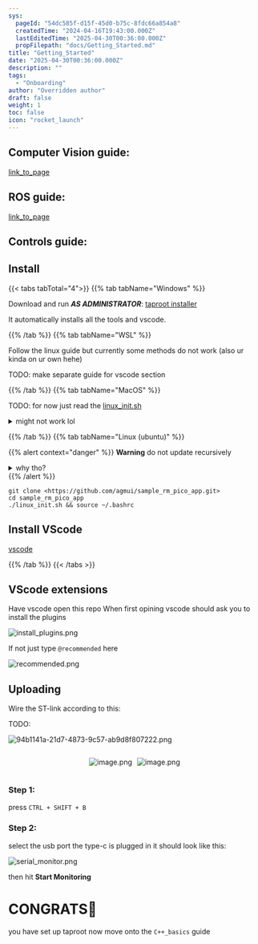 ```yaml
---
sys:
  pageId: "54dc585f-d15f-45d0-b75c-8fdc66a854a8"
  createdTime: "2024-04-16T19:43:00.000Z"
  lastEditedTime: "2025-04-30T00:36:00.000Z"
  propFilepath: "docs/Getting_Started.md"
title: "Getting_Started"
date: "2025-04-30T00:36:00.000Z"
description: ""
tags:
  - "Onboarding"
author: "Overridden author"
draft: false
weight: 1
toc: false
icon: "rocket_launch"
---
```


## Computer Vision guide:

[link_to_page](86d45bc0-388b-4d26-8848-44f255f73d0e)

## ROS guide:

[link_to_page](3c76c1de-ec8f-46d6-8b0a-294005edc2d5)

## Controls guide:

## Install

{{< tabs tabTotal="4">}}
{{% tab tabName="Windows" %}}

Download and run _**AS ADMINISTRATOR**_: [taproot installer](https://github.com/Thornbots/TeachingFreshies/releases/tag/1.0)

It automatically installs all the tools and vscode.

{{% /tab %}}
{{% tab tabName="WSL" %}}

Follow the linux guide but currently some methods do not work (also ur kinda on ur own hehe)

TODO: make separate guide for vscode section

{{% /tab %}}
{{% tab tabName="MacOS" %}}

TODO: for now just read the [linux_init.sh](https://github.com/agmui/sample_rm_pico_app/blob/main/linux_init.sh)

<details>
<summary>might not work lol</summary>

`brew install libusb pkg-config`

Next install: [vscode](https://code.visualstudio.com/Download)

</details>

{{% /tab %}}
{{% tab tabName="Linux (ubuntu)" %}}

{{% alert context="danger" %}}
**Warning** do not update recursively
<details>
<summary>why tho?</summary>
There are some submodules that may go on for a while (like tinyusb) and I highly
recommend you don't need to get them.
If you want to see what submodules I update just look in `linux_init.sh`
</details>
{{% /alert %}}

```shell
git clone <https://github.com/agmui/sample_rm_pico_app.git>
cd sample_rm_pico_app
./linux_init.sh && source ~/.bashrc
```

## Install VScode

[vscode](https://code.visualstudio.com/Download)

{{% /tab %}}
{{< /tabs >}}

## VScode extensions

Have vscode open this repo
When first opining vscode should ask you to install the plugins

![install_plugins.png](https://prod-files-secure.s3.us-west-2.amazonaws.com/d518164a-d88e-44d1-a4ee-3adb3bd8bce0/89bd30f0-1825-4e77-867b-0a41ce370880/install_plugins.png?X-Amz-Algorithm=AWS4-HMAC-SHA256&X-Amz-Content-Sha256=UNSIGNED-PAYLOAD&X-Amz-Credential=ASIAZI2LB466TXDYYU3I%2F20250803%2Fus-west-2%2Fs3%2Faws4_request&X-Amz-Date=20250803T030319Z&X-Amz-Expires=3600&X-Amz-Security-Token=IQoJb3JpZ2luX2VjEOX%2F%2F%2F%2F%2F%2F%2F%2F%2F%2FwEaCXVzLXdlc3QtMiJHMEUCIHhjWZvE8omFUlxlWhnhjsT2C73RDYwDv7EW2xMZtz0vAiEAjPAcmvKaLKZG8Va%2BeHW9UbdPqzf8%2BN%2B4umWqrTxbuZUq%2FwMIHhAAGgw2Mzc0MjMxODM4MDUiDFO76oFyP5t5QGBdvircAwkJAViWgQyttSEtaRaJTvRXYv%2FMr7Ra2QvKhEWloRz4YtzF5a0XkDM%2BkE%2BCDapYu%2Fw0uvyw%2Fk%2F25BH57RUGGRxzhSheTETCep9wDLb0uAKQHB2ju%2F2DGOL%2F1zWfNw8MLsUdq8XfNGKav9dy3kzRVx7N3M1I4FMdNtYYw2hfe0vlvlkRtwaK4ICgKl2lv8lUR%2BpBgeePHgi1U2lx7MNyDBcZqwzOMXLySa2X7a1hZqwNiO%2BtWzJbUFsSY%2Bi8WTjJm123L9ZPgXD4pm%2BbAxr0keujEhnEtQPfM0ED%2Fqqey7jBPVRistciuDiDRpSB6pUEfgoqYgkUVyYU5IWTCRnJrMANx0fawWeoO1MDpyt6s0GaPfBzQHcxN9KyFQ5tiaSH9QE5MSsvailSKw%2Bu6sI%2B4WCb7S%2FUYy3mgBVJCP0yjGDFjyLe2Y9PUaad7%2Bqo0BJdV2bjyXMej9ztqNHDkDFSx6xMbmHYGHjPoXxj34br90c8UKf7xz2KQeK92DlaNjw%2BHAVrUSXMvqgzTZVVrmaauqV60PfJdlefU6wY%2FhglAKsvy0ErClrOXIMxPIvnB2j4NYLTw2luYArJASh%2BoFup%2BW7P%2BIWoYWnUsmvCSqPjJhxjXGCLoflsZWf0QNz7MPWAusQGOqUBCZlH5PFbW69JegnmCyQtKeSGPLooKkavpYNNarT0UavJfU7wbwcpLM5DnEa4C%2BR3fEosH3v1ydJaWVKsPukaeZJ%2FytxBBetSgnbCuZ%2FYryVBEc58XAxOKe3KpoW4WpVLoqh0Hor%2F56t0%2BTAxbsDr3C9T1Pe9XLqZUPMUfFkp82DAsBKR5N7ayQu5nbihWNgT94RxE%2FNgIcU%2F%2BFghCCTp7FeVf0BA&X-Amz-Signature=261b5e56dc05182c86a7e9f76203ff5fc40cae083d9e09bcccbdd3b49f87e23d&X-Amz-SignedHeaders=host&x-amz-checksum-mode=ENABLED&x-id=GetObject)

If not just type `@recommended` here  

![recommended.png](https://prod-files-secure.s3.us-west-2.amazonaws.com/d518164a-d88e-44d1-a4ee-3adb3bd8bce0/61e661e9-5d85-4dfc-be0d-8d2097a5e793/recommended.png?X-Amz-Algorithm=AWS4-HMAC-SHA256&X-Amz-Content-Sha256=UNSIGNED-PAYLOAD&X-Amz-Credential=ASIAZI2LB466TXDYYU3I%2F20250803%2Fus-west-2%2Fs3%2Faws4_request&X-Amz-Date=20250803T030319Z&X-Amz-Expires=3600&X-Amz-Security-Token=IQoJb3JpZ2luX2VjEOX%2F%2F%2F%2F%2F%2F%2F%2F%2F%2FwEaCXVzLXdlc3QtMiJHMEUCIHhjWZvE8omFUlxlWhnhjsT2C73RDYwDv7EW2xMZtz0vAiEAjPAcmvKaLKZG8Va%2BeHW9UbdPqzf8%2BN%2B4umWqrTxbuZUq%2FwMIHhAAGgw2Mzc0MjMxODM4MDUiDFO76oFyP5t5QGBdvircAwkJAViWgQyttSEtaRaJTvRXYv%2FMr7Ra2QvKhEWloRz4YtzF5a0XkDM%2BkE%2BCDapYu%2Fw0uvyw%2Fk%2F25BH57RUGGRxzhSheTETCep9wDLb0uAKQHB2ju%2F2DGOL%2F1zWfNw8MLsUdq8XfNGKav9dy3kzRVx7N3M1I4FMdNtYYw2hfe0vlvlkRtwaK4ICgKl2lv8lUR%2BpBgeePHgi1U2lx7MNyDBcZqwzOMXLySa2X7a1hZqwNiO%2BtWzJbUFsSY%2Bi8WTjJm123L9ZPgXD4pm%2BbAxr0keujEhnEtQPfM0ED%2Fqqey7jBPVRistciuDiDRpSB6pUEfgoqYgkUVyYU5IWTCRnJrMANx0fawWeoO1MDpyt6s0GaPfBzQHcxN9KyFQ5tiaSH9QE5MSsvailSKw%2Bu6sI%2B4WCb7S%2FUYy3mgBVJCP0yjGDFjyLe2Y9PUaad7%2Bqo0BJdV2bjyXMej9ztqNHDkDFSx6xMbmHYGHjPoXxj34br90c8UKf7xz2KQeK92DlaNjw%2BHAVrUSXMvqgzTZVVrmaauqV60PfJdlefU6wY%2FhglAKsvy0ErClrOXIMxPIvnB2j4NYLTw2luYArJASh%2BoFup%2BW7P%2BIWoYWnUsmvCSqPjJhxjXGCLoflsZWf0QNz7MPWAusQGOqUBCZlH5PFbW69JegnmCyQtKeSGPLooKkavpYNNarT0UavJfU7wbwcpLM5DnEa4C%2BR3fEosH3v1ydJaWVKsPukaeZJ%2FytxBBetSgnbCuZ%2FYryVBEc58XAxOKe3KpoW4WpVLoqh0Hor%2F56t0%2BTAxbsDr3C9T1Pe9XLqZUPMUfFkp82DAsBKR5N7ayQu5nbihWNgT94RxE%2FNgIcU%2F%2BFghCCTp7FeVf0BA&X-Amz-Signature=900686e6cafd44afcebc95a66907300a841251755311579b92b3219759326333&X-Amz-SignedHeaders=host&x-amz-checksum-mode=ENABLED&x-id=GetObject)

## Uploading

Wire the ST-link according to this:

TODO:

![94b1141a-21d7-4873-9c57-ab9d8f807222.png](https://prod-files-secure.s3.us-west-2.amazonaws.com/d518164a-d88e-44d1-a4ee-3adb3bd8bce0/e5fad17d-ab82-4300-9f4c-505ab4b1202c/94b1141a-21d7-4873-9c57-ab9d8f807222.png?X-Amz-Algorithm=AWS4-HMAC-SHA256&X-Amz-Content-Sha256=UNSIGNED-PAYLOAD&X-Amz-Credential=ASIAZI2LB466TXDYYU3I%2F20250803%2Fus-west-2%2Fs3%2Faws4_request&X-Amz-Date=20250803T030319Z&X-Amz-Expires=3600&X-Amz-Security-Token=IQoJb3JpZ2luX2VjEOX%2F%2F%2F%2F%2F%2F%2F%2F%2F%2FwEaCXVzLXdlc3QtMiJHMEUCIHhjWZvE8omFUlxlWhnhjsT2C73RDYwDv7EW2xMZtz0vAiEAjPAcmvKaLKZG8Va%2BeHW9UbdPqzf8%2BN%2B4umWqrTxbuZUq%2FwMIHhAAGgw2Mzc0MjMxODM4MDUiDFO76oFyP5t5QGBdvircAwkJAViWgQyttSEtaRaJTvRXYv%2FMr7Ra2QvKhEWloRz4YtzF5a0XkDM%2BkE%2BCDapYu%2Fw0uvyw%2Fk%2F25BH57RUGGRxzhSheTETCep9wDLb0uAKQHB2ju%2F2DGOL%2F1zWfNw8MLsUdq8XfNGKav9dy3kzRVx7N3M1I4FMdNtYYw2hfe0vlvlkRtwaK4ICgKl2lv8lUR%2BpBgeePHgi1U2lx7MNyDBcZqwzOMXLySa2X7a1hZqwNiO%2BtWzJbUFsSY%2Bi8WTjJm123L9ZPgXD4pm%2BbAxr0keujEhnEtQPfM0ED%2Fqqey7jBPVRistciuDiDRpSB6pUEfgoqYgkUVyYU5IWTCRnJrMANx0fawWeoO1MDpyt6s0GaPfBzQHcxN9KyFQ5tiaSH9QE5MSsvailSKw%2Bu6sI%2B4WCb7S%2FUYy3mgBVJCP0yjGDFjyLe2Y9PUaad7%2Bqo0BJdV2bjyXMej9ztqNHDkDFSx6xMbmHYGHjPoXxj34br90c8UKf7xz2KQeK92DlaNjw%2BHAVrUSXMvqgzTZVVrmaauqV60PfJdlefU6wY%2FhglAKsvy0ErClrOXIMxPIvnB2j4NYLTw2luYArJASh%2BoFup%2BW7P%2BIWoYWnUsmvCSqPjJhxjXGCLoflsZWf0QNz7MPWAusQGOqUBCZlH5PFbW69JegnmCyQtKeSGPLooKkavpYNNarT0UavJfU7wbwcpLM5DnEa4C%2BR3fEosH3v1ydJaWVKsPukaeZJ%2FytxBBetSgnbCuZ%2FYryVBEc58XAxOKe3KpoW4WpVLoqh0Hor%2F56t0%2BTAxbsDr3C9T1Pe9XLqZUPMUfFkp82DAsBKR5N7ayQu5nbihWNgT94RxE%2FNgIcU%2F%2BFghCCTp7FeVf0BA&X-Amz-Signature=9c4ef3b8e617080749a99e9276c6560979ef932021626e8c8c0c8bcd043d0d16&X-Amz-SignedHeaders=host&x-amz-checksum-mode=ENABLED&x-id=GetObject)

<div style="display: flex;flex-direction: row; column-gap:10px; max-width: 630px;justify-content: center;">
<div>

![image.png](https://prod-files-secure.s3.us-west-2.amazonaws.com/d518164a-d88e-44d1-a4ee-3adb3bd8bce0/210ecb78-1116-4d7b-b9b7-2292f66fa2c2/image.png?X-Amz-Algorithm=AWS4-HMAC-SHA256&X-Amz-Content-Sha256=UNSIGNED-PAYLOAD&X-Amz-Credential=ASIAZI2LB466T7EO2FF5%2F20250803%2Fus-west-2%2Fs3%2Faws4_request&X-Amz-Date=20250803T030327Z&X-Amz-Expires=3600&X-Amz-Security-Token=IQoJb3JpZ2luX2VjEOb%2F%2F%2F%2F%2F%2F%2F%2F%2F%2FwEaCXVzLXdlc3QtMiJHMEUCID%2BhOvFgjkM1LWJRhoQySwG6BUE0x4d1Z6uVe6O%2BQV5NAiEAiVeZ30BMyDoVvBRg8vUF6whRSSB8Huw7jzYHh4VT%2FKwq%2FwMIHhAAGgw2Mzc0MjMxODM4MDUiDB9Qjj6xGvL7Rld5CyrcA78TWAjHi0KCsmloaYhDpGGrpW%2BFn%2Ffwqf9x0sSy9UPNjv7%2BhfIzAlL5Ds5nAutAJHW87AVHsP32F3HvGSh2%2BJHTYY3FPjA9Tn88F0LhlqOiBYeb%2BX9dHxy28kD4%2FMlZkKYyrhAZZ5dw%2FKMuzlrjUXap0aNbAgwzBSsnKDJu%2B1cL8ENLjSP2eBREyjcwQkKbaSEavIVh%2B%2BAj3ydxgBkHQT3SpEm5HR7G4MoBbW%2FTngCafP2u6k52kti0XH%2BiPYqJ7tInwitHR%2FbaaYY%2FYUxcNzFU0z8OtIVyRg4VCQA9eweUHTTwD0Qc47vdA%2BQr84sOe%2BjFLNXMCBnlYs79Rp6zroYYPR%2BLvokiZVNjs2nSakWk66yJ5Iy8Vs1sI1Dmt7Ub5s3Mnw%2FLLzlcOKXPPxtD590uRD5neSXqWRCko0pzLa8EGHwm78%2FX1P4FbrHSgVzMENDuwX6rdoFXSVtgHXXIGQ6JaNlzWocPSayeW0arwbQVzHAvcNYp%2F0EI2fGwgB9hyv9x3zxKyU%2FpljPzj7kxPOXajXMehL5jQ0aA%2FeqJ%2BmEQ6YbeGEQ0AxTVkjTwnbfGpH4iCQcs%2B%2BuIan%2Brh78AJgz3Zl6PRAX0wZq8BWQDirY3EbmYHaer63S3kfhHMJuBusQGOqUB5kiUCEb0MJ6D5TD%2BvLN0HhhOmckwZL0gm4xKQB%2BaQK9551hhq6Ni8TTGVPuYSz6Gu4j6BBbH6lhIw%2BPkuBcuJsQMPzq1U2mMTe0jdr248DUj%2BKvt3eTcrluzWzfrmgmz5tTW9uHAJg3Bk0EvkxPJH5x4K5JakHhdFtn1Ch%2F2iiOJytkulvlHe1H3nDXjocfShvCsufubjKsyInwAX1xejB1ssVaR&X-Amz-Signature=838ec9633eba7aacb72eeff54b62c51b198c78659ca61d320bb54f6911a01145&X-Amz-SignedHeaders=host&x-amz-checksum-mode=ENABLED&x-id=GetObject)

</div>
<div>

![image.png](https://prod-files-secure.s3.us-west-2.amazonaws.com/d518164a-d88e-44d1-a4ee-3adb3bd8bce0/33a0fd0f-8ca6-4a86-8e09-26e95ded1fff/image.png?X-Amz-Algorithm=AWS4-HMAC-SHA256&X-Amz-Content-Sha256=UNSIGNED-PAYLOAD&X-Amz-Credential=ASIAZI2LB4662WJPAURO%2F20250803%2Fus-west-2%2Fs3%2Faws4_request&X-Amz-Date=20250803T030327Z&X-Amz-Expires=3600&X-Amz-Security-Token=IQoJb3JpZ2luX2VjEOX%2F%2F%2F%2F%2F%2F%2F%2F%2F%2FwEaCXVzLXdlc3QtMiJHMEUCIQCj72jgP%2Bpdk253ct7MNlpnpDuaxozQismwP3hO1OHh%2FQIgZBC%2FH9FqQIQqqdSTrWZiWXeDYgKSkcRfXDLsRovSgHEq%2FwMIHhAAGgw2Mzc0MjMxODM4MDUiDOqO3MtnQrP44%2FlaBSrcAyZk5Q1pJXyGELTibfX%2BIYwcTCn3qPVXqWyvyB9p4W5G4AIZzEECKf6R%2F9Ne4k2FQ3phR3QVd6uBMw80NKDUqWPSIhyv%2FVaXSpzeWvNTKzioY2SnglpT0pT0KOMDvt84o%2Bu9hrwAhsu1f7i4V%2B%2Fs93fkdazIkjxeABustBE1JfrZejKZZnGhW78JhKBOHngHLwCus6Bo%2FxAwdoZBF%2FHwyxLmpXlMTQJf9el8q4tqfUHEvEHxXXrl%2BqCX7jxIaTxgROqF63umMaQKADSzBHyP%2BE3d4yIM4OanM1gLvI%2B5Sh42%2FPws0qWp7jzBKbJxZRyGV6btRMgXsljGAEKaod2I4Glcmmc9JYnzQC0jaEHHQiD1t8qb%2FL7%2FJ2PbJ6YzbNz355OneOl2lWdWO5F3mrbP%2F3VFTTUOzi%2FZFi7BNEA9dx37%2F1e02yALDi29b%2B5o%2FI3oGJJ4sKVc%2BaIdQhkcDTHKiMLOOb0ASyKlbDVbH6hnb6%2FTA%2BvKZTxJ1nLyzZSZXk%2Fh09nOZ9RyXJG1b3uU8R5IjA7TtGE4Edbo4%2BnBrMhSqeqz52MGd8pOUQ%2BghmQ7fQpdyicwzgpYxdSG9i7Gcb%2F05lhMRINN0j9iuS8nFev6Cm7UcvrGthIb2DNg%2BF98ML2AusQGOqUB1Va%2FmkWDlmVV5ygqt8xlZQfVVf9aHZ2T1Qd0odA3gtf1sqMIhZPnmxe0xRhW72xfMrWeY740SeL3tU2%2F%2BR02uO8%2FHF%2Fg118xyGVBZ24V3PCs%2F3dOtM1cFeixcM%2FYW5BwJ6ix0C%2F1JVV566XKu1IZCTZOAFnP9CFLbsfPYyvg856tSKYv8YMX5OQHxojFtWHZUYComD8QQwQY4m0B%2Bmkn7BwoezBS&X-Amz-Signature=8e8ee8d41848170b3d71322e4dc127e3152690cb4aca978673f2f3697d40790a&X-Amz-SignedHeaders=host&x-amz-checksum-mode=ENABLED&x-id=GetObject)

</div>
</div>

### Step 1:

press `CTRL + SHIFT + B`

### Step 2:

select the usb port the type-c is plugged in it should look like this:

![serial_monitor.png](https://prod-files-secure.s3.us-west-2.amazonaws.com/d518164a-d88e-44d1-a4ee-3adb3bd8bce0/f03f4774-05d4-4393-b6a0-d5efb6d315ab/serial_monitor.png?X-Amz-Algorithm=AWS4-HMAC-SHA256&X-Amz-Content-Sha256=UNSIGNED-PAYLOAD&X-Amz-Credential=ASIAZI2LB466TXDYYU3I%2F20250803%2Fus-west-2%2Fs3%2Faws4_request&X-Amz-Date=20250803T030319Z&X-Amz-Expires=3600&X-Amz-Security-Token=IQoJb3JpZ2luX2VjEOX%2F%2F%2F%2F%2F%2F%2F%2F%2F%2FwEaCXVzLXdlc3QtMiJHMEUCIHhjWZvE8omFUlxlWhnhjsT2C73RDYwDv7EW2xMZtz0vAiEAjPAcmvKaLKZG8Va%2BeHW9UbdPqzf8%2BN%2B4umWqrTxbuZUq%2FwMIHhAAGgw2Mzc0MjMxODM4MDUiDFO76oFyP5t5QGBdvircAwkJAViWgQyttSEtaRaJTvRXYv%2FMr7Ra2QvKhEWloRz4YtzF5a0XkDM%2BkE%2BCDapYu%2Fw0uvyw%2Fk%2F25BH57RUGGRxzhSheTETCep9wDLb0uAKQHB2ju%2F2DGOL%2F1zWfNw8MLsUdq8XfNGKav9dy3kzRVx7N3M1I4FMdNtYYw2hfe0vlvlkRtwaK4ICgKl2lv8lUR%2BpBgeePHgi1U2lx7MNyDBcZqwzOMXLySa2X7a1hZqwNiO%2BtWzJbUFsSY%2Bi8WTjJm123L9ZPgXD4pm%2BbAxr0keujEhnEtQPfM0ED%2Fqqey7jBPVRistciuDiDRpSB6pUEfgoqYgkUVyYU5IWTCRnJrMANx0fawWeoO1MDpyt6s0GaPfBzQHcxN9KyFQ5tiaSH9QE5MSsvailSKw%2Bu6sI%2B4WCb7S%2FUYy3mgBVJCP0yjGDFjyLe2Y9PUaad7%2Bqo0BJdV2bjyXMej9ztqNHDkDFSx6xMbmHYGHjPoXxj34br90c8UKf7xz2KQeK92DlaNjw%2BHAVrUSXMvqgzTZVVrmaauqV60PfJdlefU6wY%2FhglAKsvy0ErClrOXIMxPIvnB2j4NYLTw2luYArJASh%2BoFup%2BW7P%2BIWoYWnUsmvCSqPjJhxjXGCLoflsZWf0QNz7MPWAusQGOqUBCZlH5PFbW69JegnmCyQtKeSGPLooKkavpYNNarT0UavJfU7wbwcpLM5DnEa4C%2BR3fEosH3v1ydJaWVKsPukaeZJ%2FytxBBetSgnbCuZ%2FYryVBEc58XAxOKe3KpoW4WpVLoqh0Hor%2F56t0%2BTAxbsDr3C9T1Pe9XLqZUPMUfFkp82DAsBKR5N7ayQu5nbihWNgT94RxE%2FNgIcU%2F%2BFghCCTp7FeVf0BA&X-Amz-Signature=286e3905cb9a5d034847507815d858364ba729419b44dbddd2f9d487c4de3eb1&X-Amz-SignedHeaders=host&x-amz-checksum-mode=ENABLED&x-id=GetObject)

then hit **Start Monitoring**

# CONGRATS🎉

you have set up taproot now move onto the `C++_basics` guide
